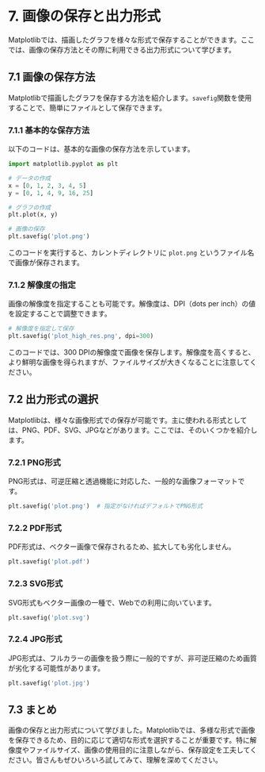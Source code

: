 # 7. 画像の保存と出力形式

Matplotlibでは、描画したグラフを様々な形式で保存することができます。ここでは、画像の保存方法とその際に利用できる出力形式について学びます。

## 7.1 画像の保存方法

Matplotlibで描画したグラフを保存する方法を紹介します。`savefig`関数を使用することで、簡単にファイルとして保存できます。

### 7.1.1 基本的な保存方法

以下のコードは、基本的な画像の保存方法を示しています。

```python
import matplotlib.pyplot as plt

# データの作成
x = [0, 1, 2, 3, 4, 5]
y = [0, 1, 4, 9, 16, 25]

# グラフの作成
plt.plot(x, y)

# 画像の保存
plt.savefig('plot.png')
```

このコードを実行すると、カレントディレクトリに `plot.png` というファイル名で画像が保存されます。

### 7.1.2 解像度の指定

画像の解像度を指定することも可能です。解像度は、DPI（dots per inch）の値を設定することで調整できます。

```python
# 解像度を指定して保存
plt.savefig('plot_high_res.png', dpi=300)
```

このコードでは、300 DPIの解像度で画像を保存します。解像度を高くすると、より鮮明な画像を得られますが、ファイルサイズが大きくなることに注意してください。

## 7.2 出力形式の選択

Matplotlibは、様々な画像形式での保存が可能です。主に使われる形式としては、PNG、PDF、SVG、JPGなどがあります。ここでは、そのいくつかを紹介します。

### 7.2.1 PNG形式

PNG形式は、可逆圧縮と透過機能に対応した、一般的な画像フォーマットです。

```python
plt.savefig('plot.png')  # 指定がなければデフォルトでPNG形式
```

### 7.2.2 PDF形式

PDF形式は、ベクター画像で保存されるため、拡大しても劣化しません。

```python
plt.savefig('plot.pdf')
```

### 7.2.3 SVG形式

SVG形式もベクター画像の一種で、Webでの利用に向いています。

```python
plt.savefig('plot.svg')
```

### 7.2.4 JPG形式

JPG形式は、フルカラーの画像を扱う際に一般的ですが、非可逆圧縮のため画質が劣化する可能性があります。

```python
plt.savefig('plot.jpg')
```

## 7.3 まとめ

画像の保存と出力形式について学びました。Matplotlibでは、多様な形式で画像を保存できるため、目的に応じて適切な形式を選択することが重要です。特に解像度やファイルサイズ、画像の使用目的に注意しながら、保存設定を工夫してください。皆さんもぜひいろいろ試してみて、理解を深めてください。